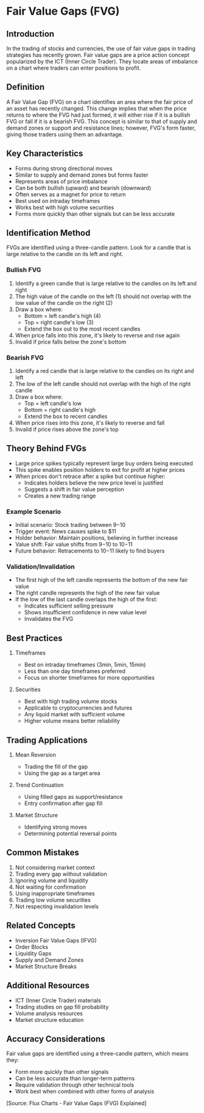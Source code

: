 # Fair Value Gaps (FVG)

## Introduction
In the trading of stocks and currencies, the use of fair value gaps in trading strategies has recently grown. Fair value gaps are a price action concept popularized by the ICT (Inner Circle Trader). They locate areas of imbalance on a chart where traders can enter positions to profit.

## Definition
A Fair Value Gap (FVG) on a chart identifies an area where the fair price of an asset has recently changed. This change implies that when the price returns to where the FVG had just formed, it will either rise if it is a bullish FVG or fall if it is a bearish FVG. This concept is similar to that of supply and demand zones or support and resistance lines; however, FVG's form faster, giving those traders using them an advantage.

## Key Characteristics
- Forms during strong directional moves
- Similar to supply and demand zones but forms faster
- Represents areas of price imbalance
- Can be both bullish (upward) and bearish (downward)
- Often serves as a magnet for price to return
- Best used on intraday timeframes
- Works best with high volume securities
- Forms more quickly than other signals but can be less accurate

## Identification Method
FVGs are identified using a three-candle pattern. Look for a candle that is large relative to the candle on its left and right.

### Bullish FVG
1. Identify a green candle that is large relative to the candles on its left and right
2. The high value of the candle on the left (1) should not overlap with the low value of the candle on the right (2)
3. Draw a box where:
   - Bottom = left candle's high (4)
   - Top = right candle's low (3)
   - Extend the box out to the most recent candles
4. When price falls into this zone, it's likely to reverse and rise again
5. Invalid if price falls below the zone's bottom

### Bearish FVG
1. Identify a red candle that is large relative to the candles on its right and left
2. The low of the left candle should not overlap with the high of the right candle
3. Draw a box where:
   - Top = left candle's low
   - Bottom = right candle's high
   - Extend the box to recent candles
4. When price rises into this zone, it's likely to reverse and fall
5. Invalid if price rises above the zone's top

## Theory Behind FVGs
- Large price spikes typically represent large buy orders being executed
- This spike enables position holders to exit for profit at higher prices
- When prices don't retrace after a spike but continue higher:
  - Indicates holders believe the new price level is justified
  - Suggests a shift in fair value perception
  - Creates a new trading range

### Example Scenario
- Initial scenario: Stock trading between $9-$10
- Trigger event: News causes spike to $11
- Holder behavior: Maintain positions, believing in further increase
- Value shift: Fair value shifts from $9-$10 to $10-$11
- Future behavior: Retracements to $10-$11 likely to find buyers

### Validation/Invalidation
- The first high of the left candle represents the bottom of the new fair value
- The right candle represents the high of the new fair value
- If the low of the last candle overlaps the high of the first:
  - Indicates sufficient selling pressure
  - Shows insufficient confidence in new value level
  - Invalidates the FVG

## Best Practices
1. Timeframes
   - Best on intraday timeframes (3min, 5min, 15min)
   - Less than one day timeframes preferred
   - Focus on shorter timeframes for more opportunities

2. Securities
   - Best with high trading volume stocks
   - Applicable to cryptocurrencies and futures
   - Any liquid market with sufficient volume
   - Higher volume means better reliability

## Trading Applications
1. Mean Reversion
   - Trading the fill of the gap
   - Using the gap as a target area

2. Trend Continuation
   - Using filled gaps as support/resistance
   - Entry confirmation after gap fill

3. Market Structure
   - Identifying strong moves
   - Determining potential reversal points

## Common Mistakes
1. Not considering market context
2. Trading every gap without validation
3. Ignoring volume and liquidity
4. Not waiting for confirmation
5. Using inappropriate timeframes
6. Trading low volume securities
7. Not respecting invalidation levels

## Related Concepts
- Inversion Fair Value Gaps (IFVG)
- Order Blocks
- Liquidity Gaps
- Supply and Demand Zones
- Market Structure Breaks

## Additional Resources
- ICT (Inner Circle Trader) materials
- Trading studies on gap fill probability
- Volume analysis resources
- Market structure education

## Accuracy Considerations
Fair value gaps are identified using a three-candle pattern, which means they:
- Form more quickly than other signals
- Can be less accurate than longer-term patterns
- Require validation through other technical tools
- Work best when combined with other forms of analysis

[Source: Flux Charts - Fair Value Gaps (FVG) Explained]
